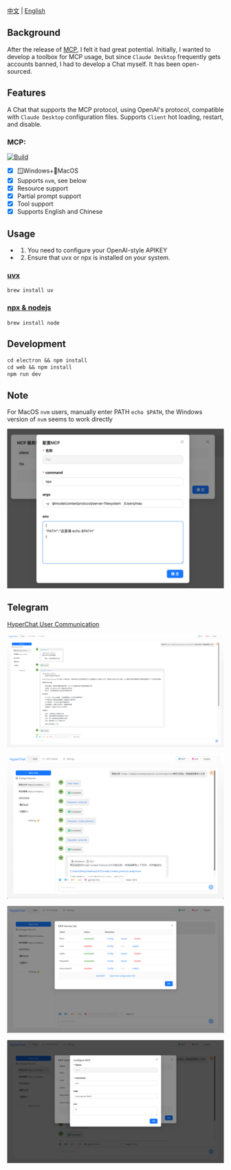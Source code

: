 [中文](README.zh.md) | [English](README.md)


## Background

After the release of [MCP](https://modelcontextprotocol.io/introduction), I felt it had great potential. Initially, I wanted to develop a toolbox for MCP usage, but since `Claude Desktop` frequently gets accounts banned, I had to develop a Chat myself. It has been open-sourced.

## Features

A Chat that supports the MCP protocol, using OpenAI's protocol, compatible with `Claude Desktop` configuration files. Supports `Client` hot loading, restart, and disable.

### MCP: 

[![Build](https://github.com/BigSweetPotatoStudio/HyperChat/actions/workflows/build.yml/badge.svg)](https://github.com/BigSweetPotatoStudio/HyperChat/actions/workflows/build.yml)

- [x] 🪟Windows+🍏MacOS
- [x] Supports `nvm`, see below
- [x] Resource support
- [x] Partial prompt support
- [x] Tool support
- [x] Supports English and Chinese

## Usage

* 1. You need to configure your OpenAI-style APIKEY
* 2. Ensure that uvx or npx is installed on your system.

### [uvx](https://github.com/astral-sh/uv)

```
brew install uv
```
### [npx & nodejs](https://nodejs.org/en)

```
brew install node 
```

## Development

```
cd electron && npm install
cd web && npm install
npm run dev
```

## Note

For MacOS `nvm` users, manually enter PATH `echo $PATH`, the Windows version of `nvm` seems to work directly

![image.png](./images/image4.png)

## Telegram

[HyperChat User Communication](https://t.me/dadigua001)

![image.png](./images/image11.png)

![image.png](./images/image13.png)

![image.png](./images/image12.png)

![image.png](./images/image14.png)